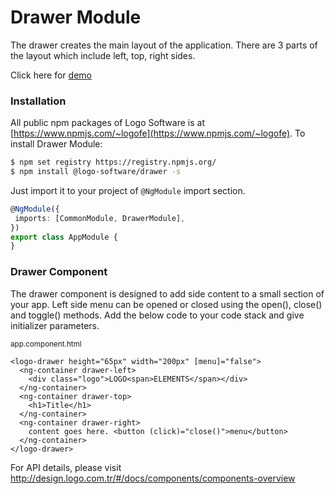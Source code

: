 # Drawer Module

The drawer creates the main layout of the application. There are 3 parts of the layout which include left, top, right
sides.

Click here for [demo](http://design.logo.com.tr/#/docs/components/drawer-module#drawermodule)

### Installation

All public npm packages of Logo Software is at [https://www.npmjs.com/~logofe](https://www.npmjs.com/~logofe). To
install Drawer Module:

 ```bash
 $ npm set registry https://registry.npmjs.org/
 $ npm install @logo-software/drawer -s
 ```

Just import it to your project of `@NgModule` import section.

 ```typescript
 @NgModule({
  imports: [CommonModule, DrawerModule],
})
export class AppModule {
}
 ```

### Drawer Component

The drawer component is designed to add side content to a small section of your app. Left side menu can be opened or closed using the open(), close() and toggle() methods. Add the below code to your code stack and give initializer parameters.

<sub>app.component.html</sub>

```angular2html
<logo-drawer height="65px" width="200px" [menu]="false">
  <ng-container drawer-left>
    <div class="logo">LOGO<span>ELEMENTS</span></div>
  </ng-container>
  <ng-container drawer-top>
    <h1>Title</h1>
  </ng-container>
  <ng-container drawer-right>
    content goes here. <button (click)="close()">menu</button>
  </ng-container>
</logo-drawer>
```

For API details, please visit http://design.logo.com.tr/#/docs/components/components-overview
